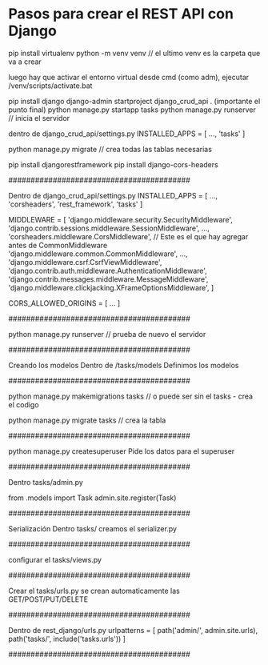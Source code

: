 # Pasos para crear el REST API con Django

pip install virtualenv
python -m venv venv // el ultimo venv es la carpeta que va a crear

luego hay que activar el entorno virtual desde cmd (como adm), ejecutar /venv/scripts/activate.bat

pip install django
django-admin startproject django_crud_api . (importante el punto final)
python manage.py startapp tasks
python manage.py runserver // inicia el servidor

dentro de django_crud_api/settings.py
INSTALLED_APPS = [
...,
'tasks'
]

python manage.py migrate // crea todas las tablas necesarias

pip install djangorestframework
pip install django-cors-headers

#########################################

Dentro de django_crud_api/settings.py
INSTALLED_APPS = [
...,
'corsheaders',
'rest_framework',
'tasks'
]

MIDDLEWARE = [
'django.middleware.security.SecurityMiddleware',
'django.contrib.sessions.middleware.SessionMiddleware',
...,
'corsheaders.middleware.CorsMiddleware', // Este es el que hay agregar antes de CommonMiddleware
'django.middleware.common.CommonMiddleware',
...,
'django.middleware.csrf.CsrfViewMiddleware',
'django.contrib.auth.middleware.AuthenticationMiddleware',
'django.contrib.messages.middleware.MessageMiddleware',
'django.middleware.clickjacking.XFrameOptionsMiddleware',
]

CORS_ALLOWED_ORIGINS = [
...
]

#########################################

python manage.py runserver // prueba de nuevo el servidor

#########################################

Creando los modelos
Dentro de /tasks/models
Definimos los modelos

#########################################

python manage.py makemigrations tasks // o puede ser sin el tasks - crea el codigo

python manage.py migrate tasks // crea la tabla

#########################################

python manage.py createsuperuser
Pide los datos para el superuser

#########################################

Dentro tasks/admin.py

from .models import Task
admin.site.register(Task)

#########################################

Serialización
Dentro tasks/
creamos el serializer.py

#########################################

configurar el tasks/views.py

#########################################

Crear el tasks/urls.py
se crean automaticamente las GET/POST/PUT/DELETE

#########################################

Dentro de rest_django/urls.py
urlpatterns = [
path('admin/', admin.site.urls),
path('tasks/', include('tasks.urls'))
]

#########################################
